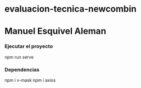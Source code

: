 # evaluacion-tecnica-newcombin
# Manuel Esquivel Aleman

### Ejecutar el proyecto
npm run serve

### Dependencias
npm i v-mask
npm i axios  
